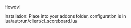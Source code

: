 Howdy!

Installation:
Place into your addons folder, configuration is in lua/autorun/client/cl_scoreboard.lua
